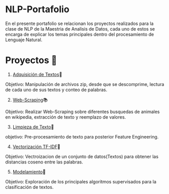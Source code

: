 # NLP-Portafolio
En el presente portafolio se relacionan los proyectos realizados para la clase de NLP de la Maestria de Analisis de Datos, cada uno de estos se encarga de explicar los temas principales dentro del procesamiento de Lenguaje Natural. 

# Proyectos :rocket:

1. [Adquisición de Textos](https://github.com/sergiosmorales/NLP-Portafolio/blob/main/Taller2_ArchivosZIP.ipynb):scroll:  

Objetivo: Manipulación de archivos zip, desde que se descomprime, lectura de cada uno de sus textos y conteo de palabras. 

2. [Web-Scraping](https://github.com/sergiosmorales/NLP-Portafolio/blob/main/taller3-scraping.ipynb):books:  

Objetivo: Realizar Web-Scraping sobre diferentes busquedas de animales en wikipedia, extracción de texto y reemplazo de valores.

3. [Limpieza de Texto](https://github.com/sergiosmorales/NLP-Portafolio/blob/main/taller4-limpiezatexto_.ipynb):shower:  

objetivo: Pre-procesamiento de texto para posterior Feature Engineering.

4. [Vectorización TF-IDF](https://github.com/sergiosmorales/NLP-Portafolio/blob/main/taller5_DFTF_parte%201.ipynb):triangular_ruler:  

Objetivo: Vectroizacion de un conjunto de datos(Textos) para obtener las distancias coseno entre las palabras. 

5. [Modelamiento](https://github.com/sergiosmorales/NLP-Portafolio/blob/main/taller7-Modelos.ipynb):construction_worker:  

Objetivo: Exploración de los principales algoritmos supervisados para la clasificación de textos.
